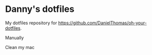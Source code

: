 # Danny's dotfiles #

My dotfiles repository for https://github.com/DanielThomas/oh-your-dotfiles.

Manually

Clean my mac
